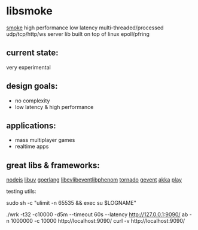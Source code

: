 # libsmoke

[smoke](https://github.com/papercompute/smoke-epoll) high performance low latency multi-threaded/processed udp/tcp/http/ws server lib built on top of linux epoll/pfring

## current state: 

very experimental

## design goals:

* no complexity
* low latency & high performance

## applications:

* mass multiplayer games
* realtime apps

## great libs & frameworks:

[nodejs](https://github.com/joyent/node) [libuv](https://github.com/joyent/libuv)
[go](http://golang.org)[erlang](http://www.erlang.org/)
[libev](http://software.schmorp.de/pkg/libev.html)[libevent](http://libevent.org/)[libphenom](http://facebook.github.io/libphenom/)
[tornado](http://www.tornadoweb.org)
[gevent](http://www.gevent.org)
[akka](http://akka.io/)
[play](http://www.playframework.com)




testing utils:

sudo sh -c "ulimit -n 65535 && exec su $LOGNAME"

./wrk -t32 -c10000 -d5m --timeout 60s --latency http://127.0.0.1:9090/
ab -n 1000000 -c 10000 http://localhost:9090/
curl -v http://localhost:9090/

